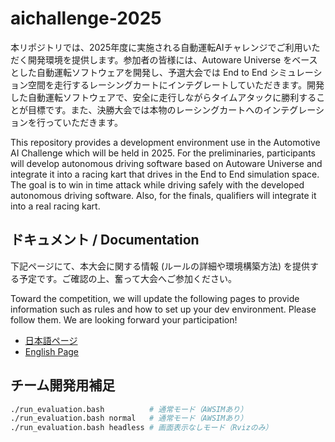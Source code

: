 # aichallenge-2025

本リポジトリでは、2025年度に実施される自動運転AIチャレンジでご利用いただく開発環境を提供します。参加者の皆様には、Autoware Universe をベースとした自動運転ソフトウェアを開発し、予選大会では End to End シミュレーション空間を走行するレーシングカートにインテグレートしていただきます。開発した自動運転ソフトウェアで、安全に走行しながらタイムアタックに勝利することが目標です。また、決勝大会では本物のレーシングカートへのインテグレーションを行っていただきます。

This repository provides a development environment use in the Automotive AI Challenge which will be held in 2025. For the preliminaries, participants will develop autonomous driving software based on Autoware Universe and integrate it into a racing kart that drives in the End to End simulation space. The goal is to win in time attack while driving safely with the developed autonomous driving software. Also, for the finals, qualifiers will integrate it into a real racing kart.

## ドキュメント / Documentation

下記ページにて、本大会に関する情報 (ルールの詳細や環境構築方法) を提供する予定です。ご確認の上、奮って大会へご参加ください。

Toward the competition, we will update the following pages to provide information such as rules and how to set up your dev environment. Please follow them. We are looking forward your participation!

- [日本語ページ](https://automotiveaichallenge.github.io/aichallenge-documentation-2025/)
- [English Page](https://automotiveaichallenge.github.io/aichallenge-documentation-2025/en/)

## チーム開発用補足

```bash
./run_evaluation.bash          # 通常モード（AWSIMあり）
./run_evaluation.bash normal   # 通常モード（AWSIMあり）
./run_evaluation.bash headless # 画面表示なしモード（Rvizのみ）
```
